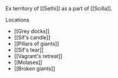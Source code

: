Ex territory of [[Sethi]] as a part of [[Scilla]].

Locations
- [[Grey docks]]
- [[Sif's candle]]
-  [[Pillars of giants]]
-  [[Sif's tear]]
- [[Vagrant's retreat]]
- [[Molases]] 
- [[Broken giants]]
